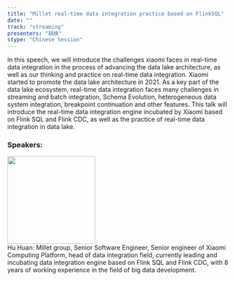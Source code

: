 ```yaml
---
title: "Millet real-time data integration practice based on FlinkSQL"
date: "" 
track: "streaming"
presenters: "胡焕"
stype: "Chinese Session"
---
```

In this speech, we will introduce the challenges xiaomi faces in real-time data integration in the process of advancing the data lake architecture, as well as our thinking and practice on real-time data integration.
Xiaomi started to promote the data lake architecture in 2021. As a key part of the data lake ecosystem, real-time data integration faces many challenges in streaming and batch integration, Schema Evolution, heterogeneous data system integration, breakpoint continuation and other features. This talk will introduce the real-time data integration engine incubated by Xiaomi based on Flink SQL and Flink CDC, as well as the practice of real-time data integration in data lake.
 ### Speakers: 
 <img src="images/speaker/1164.png" width="200" /><br>Hu Huan: Millet group, Senior Software Engineer, Senior engineer of Xiaomi Computing Platform, head of data integration field, currently leading and incubating data integration engine based on Flink SQL and Flink CDC, with 8 years of working experience in the field of big data development.
 